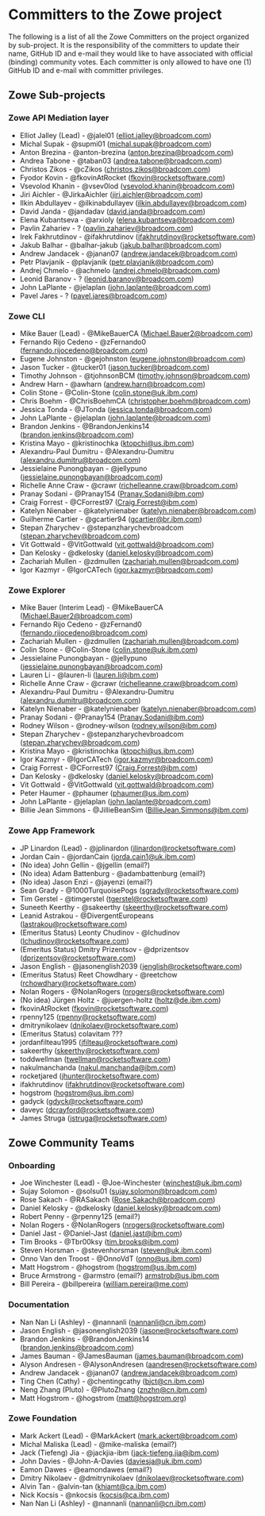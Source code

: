 # Committers to the Zowe project

The following is a list of all the Zowe Committers on the project organized by sub-project. It is the responsibility of the committers to update their name, GitHub ID and e-mail they would like to have associated with official (binding) community votes. Each committer is only allowed to have one (1) GitHub ID and e-mail with committer privileges.

## Zowe Sub-projects

### Zowe API Mediation layer

- Elliot Jalley (Lead) - @jalel01 (elliot.jalley@broadcom.com)
- Michal Supak - @supmi01 (michal.supak@broadcom.com)
- Anton Brezina - @anton-brezina (anton.brezina@broadcom.com)
- Andrea Tabone - @taban03 (andrea.tabone@broadcom.com)
- Christos Zikos - @cZikos (christos.zikos@broadcom.com)
- Fyodor Kovin - @fkovinAtRocket (fkovin@rocketsoftware.com)
- Vsevolod Khanin - @vsev0lod (vsevolod.khanin@broadcom.com)
- Jiri Aichler - @JirkaAichler (jiri.aichler@broadcom.com)
- Ilkin Abdullayev - @ilkinabdullayev (ilkin.abdullayev@broadcom.com)
- David Janda - @jandadav (david.janda@broadcom.com)
- Elena Kubantseva - @arxioly (elena.kubantseva@broadcom.com)
- Pavlin Zahariev - ? (pavlin.zahariev@broadcom.com)
- Irek Fakhrutdinov - @ifakhrutdinov (ifakhrutdinov@rocketsoftware.com)
- Jakub Balhar - @balhar-jakub (jakub.balhar@broadcom.com)
- Andrew Jandacek - @janan07 (andrew.jandacek@broadcom.com)
- Petr Plavjanik - @plavjanik (petr.plavjanik@broadcom.com)
- Andrej Chmelo - @achmelo (andrej.chmelo@broadcom.com)
- Leonid Baranov - ? (leonid.baranov@broadcom.com)
- John LaPlante - @jelaplan (john.laplante@broadcom.com)
- Pavel Jares - ? (pavel.jares@broadcom.com)

### Zowe CLI

- Mike Bauer (Lead) - @MikeBauerCA (Michael.Bauer2@broadcom.com)
- Fernando Rijo Cedeno - @zFernando0 (fernando.rijocedeno@broadcom.com)
- Eugene Johnston - @gejohnston (eugene.johnston@broadcom.com)
- Jason Tucker - @tucker01 (jason.tucker@broadcom.com)
- Timothy Johnson - @tjohnsonBCM (timothy.johnson@broadcom.com)
- Andrew Harn - @awharn (andrew.harn@broadcom.com)
- Colin Stone - @Colin-Stone (colin.stone@uk.ibm.com)
- Chris Boehm - @ChrisBoehmCA (christopher.boehm@broadcom.com)
- Jessica Tonda - @JTonda (jessica.tonda@broadcom.com)
- John LaPlante - @jelaplan (john.laplante@broadcom.com)
- Brandon Jenkins - @BrandonJenkins14 (brandon.jenkins@broadcom.com)
- Kristina Mayo - @kristinochka (ktopchi@us.ibm.com)
- Alexandru-Paul Dumitru - @Alexandru-Dumitru (alexandru.dumitru@broadcom.com)
- Jessielaine Punongbayan - @jellypuno (jessielaine.punongbayan@broadcom.com)
- Richelle Anne Craw - @crawr (richelleanne.craw@broadcom.com)
- Pranay Sodani - @Pranay154 (Pranay.Sodani@ibm.com)
- Craig Forrest - @CForrest97 (Craig.Forrest@ibm.com)
- Katelyn Nienaber - @katelynienaber (katelyn.nienaber@broadcom.com)
- Guilherme Cartier - @gcartier94 (gcartier@br.ibm.com)
- Stepan Zharychev - @stepanzharychevbroadcom (stepan.zharychev@broadcom.com)
- Vit Gottwald - @VitGottwald (vit.gottwald@broadcom.com)
- Dan Kelosky - @dkelosky (daniel.kelosky@broadcom.com)
- Zachariah Mullen - @zdmullen (zachariah.mullen@broadcom.com)
- Igor Kazmyr - @IgorCATech (igor.kazmyr@broadcom.com)

### Zowe Explorer

- Mike Bauer (Interim Lead) - @MikeBauerCA (Michael.Bauer2@broadcom.com)
- Fernando Rijo Cedeno - @zFernand0 (fernando.rijocedeno@broadcom.com)
- Zachariah Mullen - @zdmullen (zachariah.mullen@broadcom.com)
- Colin Stone - @Colin-Stone (colin.stone@uk.ibm.com)
- Jessielaine Punongbayan - @jellypuno (jessielaine.punongbayan@broadcom.com)
- Lauren Li - @lauren-li (lauren.li@ibm.com)
- Richelle Anne Craw - @crawr (richelleanne.craw@broadcom.com)
- Alexandru-Paul Dumitru - @Alexandru-Dumitru (alexandru.dumitru@broadcom.com)
- Katelyn Nienaber - @katelynienaber (katelyn.nienaber@broadcom.com)
- Pranay Sodani - @Pranay154 (Pranay.Sodani@ibm.com)
- Rodney Wilson - @rodney-wilson (rodney.wilson@ibm.com)
- Stepan Zharychev - @stepanzharychevbroadcom (stepan.zharychev@broadcom.com)
- Kristina Mayo - @kristinochka (ktopchi@us.ibm.com)
- Igor Kazmyr - @IgorCATech (igor.kazmyr@broadcom.com)
- Craig Forrest - @CForrest97 (Craig.Forrest@ibm.com)
- Dan Kelosky - @dkelosky (daniel.kelosky@broadcom.com)
- Vit Gottwald - @VitGottwald (vit.gottwald@broadcom.com)
- Peter Haumer - @phaumer (phaumer@us.ibm.com)
- John LaPlante - @jelaplan (john.laplante@broadcom.com)
- Billie Jean Simmons - @JillieBeanSim (BillieJean.Simmons@ibm.com)

### Zowe App Framework

- JP Linardon (Lead) - @jplinardon (jlinardon@rocketsoftware.com)
- Jordan Cain - @jordanCain (jorda.cain1@uk.ibm.com)
- (No idea) John Gellin - @jgellin (email?)
- (No idea) Adam Battenburg - @adambattenburg (email?)
- (No idea) Jason Enzi - @jayenzi (email?)
- Sean Grady - @1000TurquoisePogs (sgrady@rocketsoftware.com)
- Tim Gerstel - @timgerstel (tgerstel@rocketsoftware.com)
- Suneeth Keerthy - @sakeerthy (skeerthy@rocketsoftware.com)
- Leanid Astrakou - @DivergentEuropeans (lastrakou@rocketsoftware.com)
- (Emeritus Status) Leonty Chudinov - @lchudinov (lchudinov@rocketsoftware.com)
- (Emeritus Status) Dmitry Prizentsov - @dprizentsov (dprizentsov@rocketsoftware.com)
- Jason English - @jasonenglish2039 (jenglish@rocketsoftware.com)
- (Emeritus Status) Reet Chowdhary - @reetchow (rchowdhary@rocketsoftware.com)
- Nolan Rogers - @NolanRogers (nrogers@rocketsoftware.com)
- (No idea) Jürgen Holtz - @juergen-holtz (holtz@de.ibm.com)
- fkovinAtRocket (fkovin@rocketsoftware.com)
- rpenny125 (rpenny@rocketsoftware.com)
- dmitrynikolaev (dnikolaev@rocketsoftware.com)
- (Emeritus Status) colavitam ???
- jordanfilteau1995 (jfilteau@rocketsoftware.com)
- sakeerthy (skeerthy@rocketsoftware.com)
- toddwellman (twellman@rocketsoftware.com)
- nakulmanchanda (nakul.manchanda@ibm.com)
- rocketjared (jhunter@rocketsoftware.com)
- ifakhrutdinov (ifakhrutdinov@rocketsoftware.com)
- hogstrom (hogstrom@us.ibm.com)
- gadyck (gdyck@rocketsoftware.com)
- daveyc (dcrayford@rocketsoftware.com)
- James Struga (jstruga@rocketsoftware.com)

## Zowe Community Teams

### Onboarding

- Joe Winchester (Lead) - @Joe-Winchester (winchest@uk.ibm.com)
- Sujay Solomon - @solsu01 (sujay.solomon@broadcom.com)
- Rose Sakach - @RASakach (Rose.Sakach@broadcom.com)
- Daniel Kelosky - @dkelosky (daniel.kelosky@broadcom.com)
- Robert Penny - @rpenny125 (email?)
- Nolan Rogers - @NolanRogers (nrogers@rocketsoftware.com)
- Daniel Jast - @Daniel-Jast (daniel.jast@ibm.com)
- Tim Brooks - @Tbr00ksy (tim.brooks@ibm.com)
- Steven Horsman - @stevenhorsman (steven@uk.ibm.com)
- Onno Van den Troost - @OnnoVdT (onno@us.ibm.com)
- Matt Hogstrom - @hogstrom (hogstrom@us.ibm.com)
- Bruce Armstrong - @armstro (email?) armstrob@us.ibm.com
- Bill Pereira - @billpereira (william.pereira@me.com)

### Documentation

- Nan Nan Li (Ashley) - @nannanli (nannanli@cn.ibm.com)
- Jason English - @jasonenglish2039 (jasone@rocketsoftware.com)
- Brandon Jenkins - @BrandonJenkins14 (brandon.jenkins@broadcom.com)
- James Bauman - @JamesBauman (james.bauman@broadcom.com)
- Alyson Andresen - @AlysonAndresen (aandresen@rocketsoftware.com)
- Andrew Jandacek - @janan07 (andrew.jandacek@broadcom.com)
- Ting Chen (Cathy) - @chentingcathy (bjct@cn.ibm.com)
- Neng Zhang (Pluto) - @PlutoZhang (znzhn@cn.ibm.com)
- Matt Hogstrom - @hogstrom (matt@hogstrom.org)

### Zowe Foundation

- Mark Ackert (Lead) - @MarkAckert (mark.ackert@broadcom.com)
- Michal Maliska (Lead) - @mike-maliska (email?)
- Jack (Tiefeng) Jia - @jackjia-ibm (jack-tiefeng.jia@ibm.com)
- John Davies - @John-A-Davies (daviesja@uk.ibm.com)
- Eamon Dawes - @eamondawes (email?)
- Dmitry Nikolaev - @dmitrynikolaev (dnikolaev@rocketsoftware.com)
- Alvin Tan - @alvin-tan (khiamt@ca.ibm.com)
- Nick Kocsis - @nkocsis (kocsis@ca.ibm.com)
- Nan Nan Li (Ashley) - @nannanli (nannanli@cn.ibm.com)
